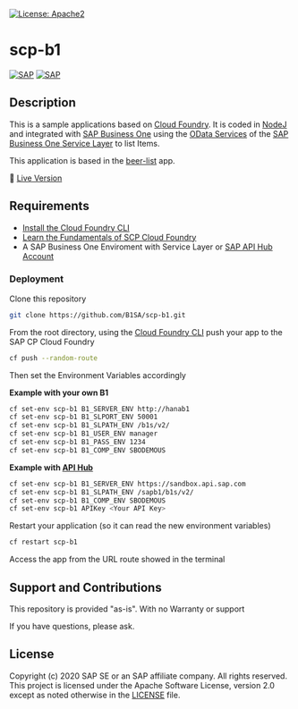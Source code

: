 [![License: Apache2](https://img.shields.io/badge/License-Apache2-green.svg)](https://opensource.org/licenses/Apache-2.0)
# scp-b1
[![SAP](https://i.imgur.com/kkQTp3m.png)](https://cloudplatform.sap.com)
[![SAP](https://i.imgur.com/2iFZdxN.png)](https://cloudplatform.sap.com)

## Description
This is a sample applications based on [Cloud Foundry](https://www.cloudfoundry.org/). It is coded in [NodeJ](https://nodejs.org/en/) and integrated with [SAP Business One](https://www.sap.com/uk/products/business-one.html) using the [OData Services](https://odata.org) of the [SAP Business One Service Layer](https://www.youtube.com/watch?v=zaF_i7x9-s0) to list Items. 

This application is based in the [beer-list](https://github.com/mariantalla/beer-list) app.

🔵 [Live Version](https://scp-b1-boring-puku-zo.cfapps.eu10.hana.ondemand.com)

## Requirements
*  [Install the Cloud Foundry CLI](https://developers.sap.com/tutorials/cp-cf-download-cli.html)
*  [Learn the Fundamentals of SCP Cloud Foundry](https://developers.sap.com/tutorials/cp-cf-fundamentals.html)  
* A SAP Business One Enviroment with Service Layer or [SAP API Hub Account](https://api.sap.com/)

### Deployment
Clone this repository
```sh
git clone https://github.com/B1SA/scp-b1.git
```
From the root directory, using the [Cloud Foundry CLI](https://docs.cloudfoundry.org/cf-cli/install-go-cli.html) push your app to the SAP CP Cloud Foundry
```sh
cf push --random-route
```
Then set the Environment Variables accordingly

**Example with your own B1**
```sh
cf set-env scp-b1 B1_SERVER_ENV http://hanab1
cf set-env scp-b1 B1_SLPORT_ENV 50001
cf set-env scp-b1 B1_SLPATH_ENV /b1s/v2/      
cf set-env scp-b1 B1_USER_ENV manager
cf set-env scp-b1 B1_PASS_ENV 1234
cf set-env scp-b1 B1_COMP_ENV SBODEMOUS
```

**Example with [API Hub](https://api.sap.com/api/Items/resource)**
```sh
cf set-env scp-b1 B1_SERVER_ENV https://sandbox.api.sap.com
cf set-env scp-b1 B1_SLPATH_ENV /sapb1/b1s/v2/     
cf set-env scp-b1 B1_COMP_ENV SBODEMOUS
cf set-env scp-b1 APIKey <Your API Key>
```

Restart your application (so it can read the new environment variables)
```sh
cf restart scp-b1
```

Access the app from the URL route showed in the terminal

## Support and Contributions  
This repository is provided "as-is". With no Warranty or support

If you have questions, please ask.

## License
Copyright (c) 2020 SAP SE or an SAP affiliate company. All rights reserved. This project is licensed under the Apache Software License, version 2.0 except as noted otherwise in the [LICENSE](LICENSES/Apache-2.0.txt) file.
